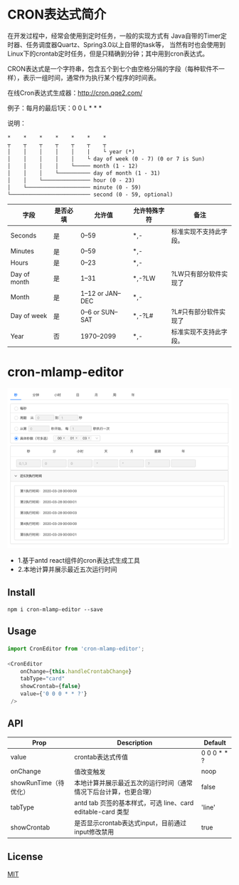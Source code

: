 
# CRON表达式简介

在开发过程中，经常会使用到定时任务，一般的实现方式有 Java自带的Timer定时器、任务调度器Quartz、Spring3.0以上自带的task等， 当然有时也会使用到Linux下的crontab定时任务，但是只精确到分钟；其中用到cron表达式。

CRON表达式是一个字符串，包含五个到七个由空格分隔的字段（每种软件不一样），表示一组时间，通常作为执行某个程序的时间表。

在线Cron表达式生成器：http://cron.qqe2.com/

例子：每月的最后1天：0 0 L * * *

说明：

```
*    *    *    *    *    *    *
┬    ┬    ┬    ┬    ┬    ┬    ┬
│    │    │    │    │    |    └ year (*)
│    │    │    │    │    └ day of week (0 - 7) (0 or 7 is Sun)
│    │    │    │    └───── month (1 - 12)
│    │    │    └────────── day of month (1 - 31)
│    │    └─────────────── hour (0 - 23)
│    └──────────────────── minute (0 - 59)
└───────────────────────── second (0 - 59, optional)
```

| 字段         | 是否必填 | 允许值          | 允许特殊字符 | 备注                   |
| ------------ | -------- | --------------- | ------------ | ---------------------- |
| Seconds      | 是       | 0–59            | *,-          | 标准实现不支持此字段。 |
| Minutes      | 是       | 0–59            | *,-          |
| Hours        | 是       | 0–23            | *,-          |
| Day of month | 是       | 1–31            | *,-?LW       | ?LW只有部分软件实现了  |
| Month        | 是       | 1–12 or JAN–DEC | *,-          |
| Day of week  | 是       | 0–6 or SUN–SAT  | *,-?L#       | ?L#只有部分软件实现了  |
| Year         | 否       | 1970–2099       | *,-          | 标准实现不支持此字段。 |

# cron-mlamp-editor

![](./screenshot.png)

+ 1.基于antd react组件的cron表达式生成工具
+ 2.本地计算并展示最近五次运行时间

## Install

```shell
npm i cron-mlamp-editor --save
```

## Usage

```javascript
import CronEditor from 'cron-mlamp-editor';

<CronEditor 
    onChange={this.handleCrontabChange} 
    tabType="card" 
    showCrontab={false}
    value={'0 0 0 * * ?'}
 />
```

## API

| Prop                  | Description                                                      | Default     |
| --------------------- | ---------------------------------------------------------------- | ----------- |
| value                 | crontab表达式传值                                                | 0 0 0 * * ? |
| onChange              | 值改变触发                                                       | noop        |
| showRunTime（待优化） | 本地计算并展示最近五次的运行时间（通常情况下后台计算，也更合理） | false       |
| tabType               | antd tab 页签的基本样式，可选 line、card editable-card 类型      | 'line'      |
| showCrontab           | 是否显示crontab表达式input，目前通过input修改禁用                | true        |

## License

[MIT](./LICENSE)


